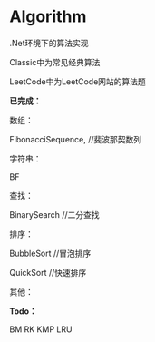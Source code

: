 # Algorithm

.Net环境下的算法实现

Classic中为常见经典算法

LeetCode中为LeetCode网站的算法题



<b>已完成：</b>

数组：

FibonacciSequence,   //斐波那契数列

字符串：

BF

查找：

BinarySearch    //二分查找



排序：

BubbleSort  //冒泡排序

QuickSort	//快速排序

其他：




<b>Todo：</b>

BM
RK
KMP
LRU

